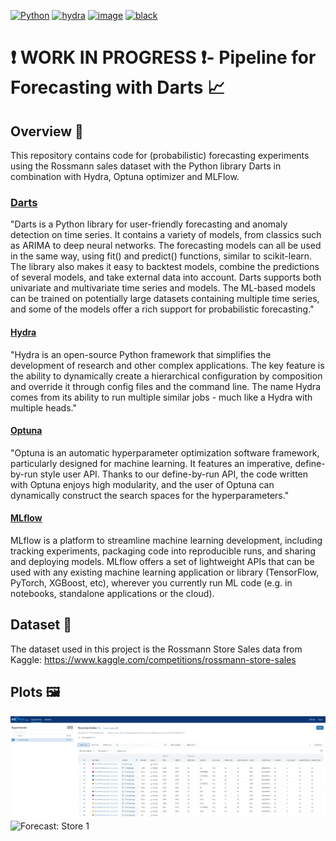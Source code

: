 [![Python](https://img.shields.io/badge/python-3.10-blue)](https://www.python.org/)
[![hydra](https://img.shields.io/badge/Config-Hydra_1.3-89b8cd)](https://hydra.cc/)
[![image](https://img.shields.io/badge/Optuna-integrated-blue)](https://optuna.org)
[![black](https://img.shields.io/badge/Code%20Style-Black-black.svg?labelColor=gray)](https://black.readthedocs.io/en/stable/)


# ❗ WORK IN PROGRESS ❗- Pipeline for Forecasting with Darts 📈

## Overview 👀

This repository contains code for (probabilistic) forecasting experiments using the Rossmann sales dataset with the Python library Darts in combination with Hydra, Optuna optimizer and MLFlow.

### [Darts](https://unit8co.github.io/darts/)

"Darts is a Python library for user-friendly forecasting and anomaly detection on time series. It contains a variety of models, from classics such as ARIMA to deep neural networks. The forecasting models can all be used in the same way, using fit() and predict() functions, similar to scikit-learn. The library also makes it easy to backtest models, combine the predictions of several models, and take external data into account. Darts supports both univariate and multivariate time series and models. The ML-based models can be trained on potentially large datasets containing multiple time series, and some of the models offer a rich support for probabilistic forecasting."

#### [Hydra](https://hydra.cc/)

"Hydra is an open-source Python framework that simplifies the development of research and other complex applications. The key feature is the ability to dynamically create a hierarchical configuration by composition and override it through config files and the command line. The name Hydra comes from its ability to run multiple similar jobs - much like a Hydra with multiple heads."

#### [Optuna](https://optuna.org/)

"Optuna is an automatic hyperparameter optimization software framework, particularly designed for machine learning. It features an imperative, define-by-run style user API. Thanks to our define-by-run API, the code written with Optuna enjoys high modularity, and the user of Optuna can dynamically construct the search spaces for the hyperparameters."

#### [MLflow](https://mlflow.org/)

MLflow is a platform to streamline machine learning development, including tracking experiments, packaging code into reproducible runs, and sharing and deploying models. MLflow offers a set of lightweight APIs that can be used with any existing machine learning application or library (TensorFlow, PyTorch, XGBoost, etc), wherever you currently run ML code (e.g. in notebooks, standalone applications or the cloud).

## Dataset 💾
The dataset used in this project is the Rossmann Store Sales data from Kaggle:
https://www.kaggle.com/competitions/rossmann-store-sales

## Plots 🖼
![mlflow](https://github.com/juste97/darts-forecasting-pipeline/blob/main/data/plots/mlflow.png?raw=true)
![Forecast: Store 1](https://github.com/juste97/darts-pipeline/blob/main/data/plots/prob_forecast_store_1.png?raw=true)
